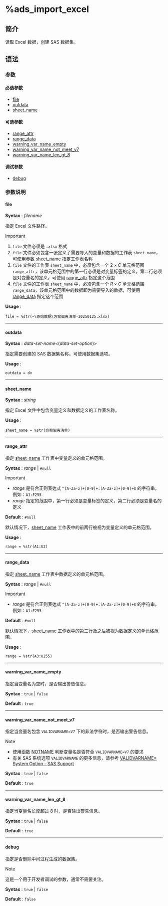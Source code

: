 # %ads_import_excel

## 简介

读取 Excel 数据，创建 SAS 数据集。

## 语法

### 参数

#### 必选参数

- [file](#file)
- [outdata](#outdata)
- [sheet_name](#sheet_name)

#### 可选参数

- [range_attr](#range_attr)
- [range_data](#range_data)
- [warning_var_name_empty](#warning_var_name_empty)
- [warning_var_name_not_meet_v7](#warning_var_name_not_meet_v7)
- [warning_var_name_len_gt_8](#warning_var_name_len_gt_8)

#### 调试参数

- [debug](#debug)

### 参数说明

#### file

**Syntax** : _filename_

指定 Excel 文件路径。

> [!IMPORTANT]
>
> 1. `file` 文件必须是 `.xlsx` 格式
> 2. `file` 文件必须包含一张定义了需要导入的变量和数据的工作表 `sheet_name`，可使用参数 [sheet_name](#sheet_name) 指定工作表名称
> 3. `file` 文件的工作表 `sheet_name` 中，必须包含一个 $2 \times C$ 单元格范围 `range_attr`，该单元格范围中的第一行必须是对变量标签的定义，第二行必须是对变量名的定义，可使用 [range_attr](#range_attr) 指定这个范围
> 4. `file` 文件的工作表 `sheet_name` 中，必须包含一个 $R \times C$ 单元格范围 `range_data`，该单元格范围中的数据即为需要导入的数据，可使用 [range_data](#range_data) 指定这个范围

**Usage** :

```sas
file = %str(~\原始数据\方案偏离清单-20250125.xlsx)
```

---

#### outdata

**Syntax** : _data-set-name_<(_data-set-option_)>

指定需要创建的 SAS 数据集名称，可使用数据集选项。

**Usage** :

```sas
outdata = dv
```

---

#### sheet_name

**Syntax** : _string_

指定 Excel 文件中包含变量定义和数据定义的工作表名称。

**Usage** :

```
sheet_name = %str(方案偏离清单)
```

---

#### range_attr

指定 [sheet_name](#sheet_name) 工作表中变量定义的单元格范围。

**Syntax** : _range_ | `#null`

> [!IMPORTANT]
>
> - _range_ 是符合正则表达式 `^[A-Za-z]+[0-9]+:[A-Za-z]+[0-9]+$` 的字符串，例如：`A1:F255`
> - _range_ 指定的范围中，第一行必须是变量标签的定义，第二行必须是变量名的定义

**Default** : `#null`

默认情况下，[sheet_name](#sheet_name) 工作表中的前两行被视为变量定义的单元格范围。

**Usage** :

```sas
range = %str(A1:U2)
```

---

#### range_data

指定 [sheet_name](#sheet_name) 工作表中数据定义的单元格范围。

**Syntax** : _range_ | `#null`

> [!IMPORTANT]
>
> - _range_ 是符合正则表达式 `^[A-Za-z]+[0-9]+:[A-Za-z]+[0-9]+$` 的字符串，例如：`A1:F255`

**Default** : `#null`

默认情况下，[sheet_name](#sheet_name) 工作表中的第三行及之后被视为数据定义的单元格范围。

**Usage** :

```sas
range = %str(A3:U255)
```

---

#### warning_var_name_empty

指定当变量名为空时，是否输出警告信息。

**Syntax** : `true` | `false`

**Default** : `true`

---

#### warning_var_name_not_meet_v7

指定当变量名包含 `VALIDVARNAME=V7` 下的非法字符时，是否输出警告信息。

> [!NOTE]
>
> - 使用函数 [NOTNAME](https://support.sas.com/documentation/cdl/en/lrdict/64316/HTML/default/viewer.htm#a002197357.htm) 判断变量名是否符合 `VALIDVARNAME=V7` 的要求
> - 有关 SAS 系统选项 `VALIDVARNAME` 的更多信息，请参考 [VALIDVARNAME= System Option - SAS Support](https://support.sas.com/documentation/cdl/en/acreldb/63647/HTML/default/viewer.htm#a000436063.htm)

**Syntax** : `true` | `false`

**Default** : `true`

---

#### warning_var_name_len_gt_8

指定当变量名长度超过 8 时，是否输出警告信息。

**Syntax** : `true` | `false`

**Default** : `true`

---

#### debug

指定是否删除中间过程生成的数据集。

> [!NOTE]
>
> 这是一个用于开发者调试的参数，通常不需要关注。

**Syntax** : `true` | `false`

**Default** : `false`
